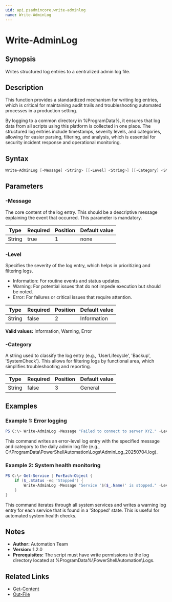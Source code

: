 ```yaml
---
uid: api.psadmincore.write-adminlog
name: Write-AdminLog
---
```


# Write-AdminLog

## Synopsis
Writes structured log entries to a centralized admin log file.

## Description
This function provides a standardized mechanism for writing log entries, which is critical for maintaining audit trails and troubleshooting automated processes in a production setting.

By logging to a common directory in %ProgramData%, it ensures that log data from all scripts using this platform is collected in one place. The structured log entries include timestamps, severity levels, and categories, allowing for easier parsing, filtering, and analysis, which is essential for security incident response and operational monitoring.

## Syntax
```powershell
Write-AdminLog [-Message] <String> [[-Level] <String>] [[-Category] <String>] [<CommonParameters>]
```

## Parameters

### -Message
The core content of the log entry. This should be a descriptive message explaining the event that occurred. This parameter is mandatory.

| Type | Required | Position | Default value |
|------|----------|----------|---------------|
| String | true | 1 | none |

### -Level
Specifies the severity of the log entry, which helps in prioritizing and filtering logs.
- Information: For routine events and status updates.
- Warning: For potential issues that do not impede execution but should be noted.
- Error: For failures or critical issues that require attention.

| Type | Required | Position | Default value |
|------|----------|----------|---------------|
| String | false | 2 | Information |

**Valid values:** Information, Warning, Error

### -Category
A string used to classify the log entry (e.g., 'UserLifecycle', 'Backup', 'SystemCheck'). This allows for filtering logs by functional area, which simplifies troubleshooting and reporting.

| Type | Required | Position | Default value |
|------|----------|----------|---------------|
| String | false | 3 | General |

## Examples

### Example 1: Error logging
```powershell
PS C:\> Write-AdminLog -Message "Failed to connect to server XYZ." -Level Error -Category "Connectivity"
```

This command writes an error-level log entry with the specified message and category to the daily admin log file (e.g., C:\ProgramData\PowerShellAutomation\Logs\AdminLog_20250704.log).

### Example 2: System health monitoring
```powershell
PS C:\> Get-Service | ForEach-Object {
    if ($_.Status -eq 'Stopped') {
        Write-AdminLog -Message "Service '$($_.Name)' is stopped." -Level Warning -Category 'SystemCheck'
    }
}
```

This command iterates through all system services and writes a warning log entry for each service that is found in a 'Stopped' state. This is useful for automated system health checks.

## Notes
- **Author:** Automation Team
- **Version:** 1.2.0
- **Prerequisites:** The script must have write permissions to the log directory located at %ProgramData%\PowerShellAutomation\Logs.

## Related Links
- [Get-Content](https://docs.microsoft.com/powershell/module/microsoft.powershell.management/get-content)
- [Out-File](https://docs.microsoft.com/powershell/module/microsoft.powershell.utility/out-file)